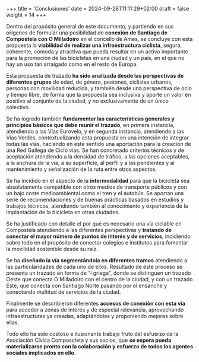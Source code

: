+++
title = 'Conclusiones'
date = 2024-09-28T11:11:29+02:00
draft = false
weight = 14
+++

Dentro del propósito general de este documento, y partiendo en sus orígenes de formular una posibilidad de **conexión de Santiago de Compostela con O Milladoiro** en el concello de Ames, se concluye con esta propuesta la **viabilidad de realizar una infraestructura ciclista**, segura, coherente, cómoda y atractiva que pueda resultar en un activo importante para la promoción de las bicicletas en una ciudad y un país, en el que no hay un uso tan arraigado como en el resto de Europa.

Esta propuesta de trazado **ha sido analizada desde las perspectivas de diferentes grupos** de edad, de género, peatones, ciclistas urbanos, personas con movilidad reducida, y también desde una perspectiva de ocio y tiempo libre, de forma que la propuesta sea inclusiva y aporte un valor en positivo al conjunto de la ciudad, y no exclusivamente de un único colectivo.

Se ha logrado también **fundamentar las características generales y principios básicos que debe reunir el trazado**, en primera instancia, atendiendo a las Vías Eurovelo, y en segunda instancia, atendiendo a las Vías Verdes, contextualizando esta propuesta en una intención de integrar todas las vías, haciendo en este sentido una aportación para la creación de una Red Gallega de Ciclo vías. Se han concretado criterios técnicos y de aceptación atendiendo a la densidad de tráfico, a las opciones aceptables, a la anchura de la vía, a su superficie, al perfil y a las pendientes y al mantenimiento y señalización de la ruta entre otros aspectos.

Se ha incidido en el aspecto de la **intermodalidad** para que la bicicleta sea absolutamente compatible con otros medios de transporte públicos y con un bajo coste medioambiental como el tren y el autobús. Se aportan una serie de recomendaciones y de buenas prácticas basados en estudios y trabajos técnicos, atendiendo también al conocimiento y experiencia de la implantación de la bicicleta en otras ciudades.

Se ha justificado con detalle el por qué es necesario una vía ciclable en Compostela atendiendo a las diferentes perspectivas y **tratando de conectar el mayor número de puntos de interés y de servicios**, incidiendo sobre todo en el propósito de conectar colegios e institutos para fomentar la movilidad sostenible desde su raíz.

Se ha **diseñado la vía segmentándola en diferentes tramos** atendiendo a las particularidades de cada uno de ellos. Resultado de este proceso se presenta un trazado en forma de “i griega”, donde se distinguen un trazado Oeste que conecta O Milladoiro con el centro de la ciudad, y con un trazado Este, que conecta con Santiago Norte pasando por el ensanche y conectando multitud de servicios de la ciudad.

Finalmente se describieron diferentes **accesos de conexión con esta vía** para acceder a zonas de interés y de especial relevancia, aprovechando infraestructuras ya creadas, adaptándolas y proponiendo mejoras sobre ellas.

Todo ello ha sido costoso e ilusionante trabajo fruto del esfuerzo de la Asociación Cívica Composcleta y sus socios, que **se espera pueda materializarse pronto con la colaboración y esfuerzo de todos los agentes sociales implicados en ello**.
